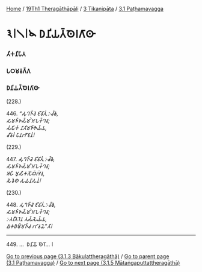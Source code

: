 
[Home](/) / [19Th1 Theragāthāpāḷi](/tipitaka/19Th1.md) / [3 Tikanipāta](/tipitaka/19Th1/3.md) / [3.1 Paṭhamavagga](/tipitaka/19Th1/3/3.1.md)

# 𑁩𑁇𑁧𑁇𑁪 𑀥𑀦𑀺𑀬𑀢𑁆𑀣𑁂𑀭𑀕𑀸𑀣𑀸

### 𑀢𑀺𑀓𑀦𑀺𑀧𑀸𑀢

### 𑀧𑀞𑀫𑀯𑀕𑁆𑀕

### 𑀥𑀦𑀺𑀬𑀢𑁆𑀣𑁂𑀭𑀕𑀸𑀣𑀸

(228.)

446\. _“𑀲𑀼𑀔𑀜𑁆𑀘𑁂 𑀚𑀻𑀯𑀺𑀢𑀼𑀁 𑀇𑀘𑁆𑀙𑁂,_  
_𑀲𑀸𑀫𑀜𑁆𑀜𑀲𑁆𑀫𑀺𑀁 𑀅𑀧𑁂𑀓𑁆𑀔𑀯𑀸;_  
_𑀲𑀁𑀖𑀺𑀓𑀁 𑀦𑀸𑀢𑀺𑀫𑀜𑁆𑀜𑁂𑀬𑁆𑀬,_  
_𑀘𑀻𑀯𑀭𑀁 𑀧𑀸𑀦𑀪𑁄𑀚𑀦𑀁𑁇_  


(229.)

447\. _𑀲𑀼𑀔𑀜𑁆𑀘𑁂 𑀚𑀻𑀯𑀺𑀢𑀼𑀁 𑀇𑀘𑁆𑀙𑁂,_  
_𑀲𑀸𑀫𑀜𑁆𑀜𑀲𑁆𑀫𑀺𑀁 𑀅𑀧𑁂𑀓𑁆𑀔𑀯𑀸;_  
_𑀅𑀳𑀺 𑀫𑀽𑀲𑀺𑀓𑀲𑁄𑀩𑁆𑀪𑀁𑀯,_  
_𑀲𑁂𑀯𑁂𑀣 𑀲𑀬𑀦𑀸𑀲𑀦𑀁𑁇_  


(230.)

448\. _𑀲𑀼𑀔𑀜𑁆𑀘𑁂 𑀚𑀻𑀯𑀺𑀢𑀼𑀁 𑀇𑀘𑁆𑀙𑁂,_  
_𑀲𑀸𑀫𑀜𑁆𑀜𑀲𑁆𑀫𑀺𑀁 𑀅𑀧𑁂𑀓𑁆𑀔𑀯𑀸;_  
_𑀇𑀢𑀭𑀻𑀢𑀭𑁂𑀦 𑀢𑀼𑀲𑁆𑀲𑁂𑀬𑁆𑀬,_  
_𑀏𑀓𑀥𑀫𑁆𑀫𑀜𑁆𑀘 𑀪𑀸𑀯𑀬𑁂”𑀢𑀺𑁇_  


---

449\. …  𑀥𑀦𑀺𑀬𑁄 𑀣𑁂𑀭𑁄… 𑁇



[Go to previous page (3.1.3 Bākulattheragāthā)](/tipitaka/19Th1/3/3.1/3.1.3.md) / [Go to parent page (3.1 Paṭhamavagga)](/tipitaka/19Th1/3/3.1.md) / [Go to next page (3.1.5 Mātaṅgaputtattheragāthā)](/tipitaka/19Th1/3/3.1/3.1.5.md)


